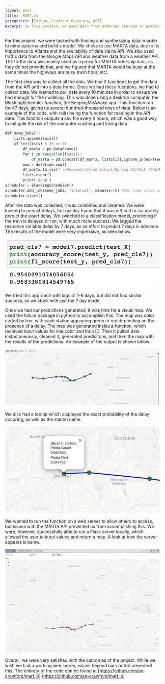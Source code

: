 ```yaml
---
layout: post
title:  MART.io
categories: [Python, Gradient Boosting, API]
excerpt: In this project, we used data from numerous sources to predict delays along the MARTA line in Atlanta
---
```


For this project, we were tasked with finding and synthesizing data in order to mine patterns and build a model. We chose to use MARTA data, due to its importance to Atlanta and the availability of data via its API. We also used traffic data from the Google Maps API and weather data from a weather API. The traffic data was mainly used as a proxy for MARTA ridership data, as they do not provide that, and we figured that MARTA would be busy at the same times the highways are busy (rush hour, etc). 

The first step was to collect all the data. We had 3 functions to get the data from the API and into a data frame. Once we had these fucntions, we had to collect data. We wanted to pull data every 10 minutes in order to ensure we had enough for the modeling. This was done using a desktop computer, the BlockingScheduler function, the KeepingMeAwake app. This function ran for 47 days, giving us several hundred-thousand rows of data. Below is an example of the code, with rail() being the function for reading in the API data. This function outputs a csv file every 6 hours, which was a good way to mitigate the risk of the computer crashing and losing data. 

```python
def some_job2():
    lists.append(rail())
    if len(lists) % 36 == 0: 
        df_marta = pd.DataFrame()
        for i in range(len(lists)):
            df_marta = pd.concat([df_marta, lists[i]],ignore_index=True,axis=0)
        now = datetime.now()
        df_marta.to_csv(f'~/Documents/Grad School/Spring 23/ISyE 7406/MARTA/{now}marta.csv')
        lists.clear()
        print('done')
scheduler = BlockingScheduler()
scheduler.add_job(some_job2, 'interval', minutes=10) #the time value can be changed to run the function more/less often
scheduler.start()
```

After the data was collected, it was combined and cleaned. We were looking to predict delays, but quickly found that it was difficult to accurately predict the exact delay. We switched to a classification model, predicting if the train is delayed or not, with much more success. We lagged the response variable delay by 7 days, as an effort to predict 7 days in advance. The results of the model were very impressive, as seen below

![png](/images/model7.png)

We tried this approach with lags of 1-6 days, but did not find similar success, so we stuck with just the 7 day model. 

Once we had our predictions generated, it was time for a visual map. We used the folium package in python to accomplish this. The map was color coded by line, with each station appearing green or red depending on the presence of a delay. The map was generated inside a function, which recieved input values for line color and train ID. Then it pulled data instantaneously, cleaned it, generated predicitons, and then the map with the results of the predictions. An example of the output is shown below: 

![png](/images/map1.png)

We also had a tooltip which displayed the exact probability of the delay occuring, as well as the station name. 

![png](/images/map2.png)

We wanted to run the function on a web server to allow others to access, but issues with the MARTA API prevented us from accomplishing this. We were, however, successfully able to run a Flask server locally, which allowed the user to input values and return a map. A look at how the server appears is below. 

![png](/images/map3.png)

Overall, we were very satisfied with the outcomes of the project. While we wish we had a working web server, issues beyond our control prevented this. The entirety of the code can be found at [https://github.com/an-crawford/mart.io] (https://github.com/an-crawford/mart.io)